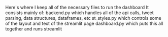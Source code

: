Here's where I keep all of the necessary files to run the dashboard
It consists mainly of:
backend.py which handles all of the api calls, tweet parsing, data structures, dataframes, etc
st_styles.py which controls some of the layout and text of the streamlit page
dashboard.py which puts this all together and runs streamlit
